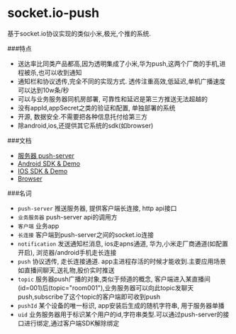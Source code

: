 socket.io-push
=======================
基于socket.io协议实现的类似小米,极光,个推的系统.

###特点
* 送达率比同类产品都高,因为透明集成了小米,华为push,这两个厂商的手机,进程被杀,也可以收到通知
* 通知栏和协议透传,完全不同的实现方式. 透传注重高效,低延迟,单机广播速度可以达到10w条/秒
* 可以与业务服务器同机房部署, 可靠性和延迟是第三方推送无法超越的
* 没有appId,appSecret之类的验证和配置, 单独部署的系统
* 开源, 数据安全.不需要把各种信息托付给第三方
* 除android,ios,还提供其它系统的sdk(如browser)

###文档
* [服务器 push-server](push-server)
* [Android SDK & Demo](android-demo)
* [IOS SDK & Demo](ios-demo)
* [Browser](push-server/lib/client)

###名词
* `push-server` 推送服务器, 提供客户端长连接, http api接口
* `业务服务器` push-server api的调用方
* `客户端` 业务app
* `长连接` 客户端到push-server之间的socket.io连接
* `notification` 发送通知栏消息, ios走apns通道, 华为,小米走厂商通道(如配置开启), 浏览器/android手机走长连接
* `push` 协议透传, 走长连接通道. app主进程存活的时候才能收到.主要应用场景如直播间聊天,送礼物,股价实时推送
* `topic` 服务器push广播的对象,类似于频道的概念, 客户端进入某直播间(id=001)后(topic="room001"),业务服务器可以向此topic发聊天push,subscribe了这个topic的客户端即可收到push
* `pushId` 某个设备的唯一标识, app安装后生成的随机字符串, 用于服务器单播
* `uid` 业务服务器用于标识某个用户的id,字符串类型.可以通过push-server的接口进行绑定,通过客户端SDK解除绑定
